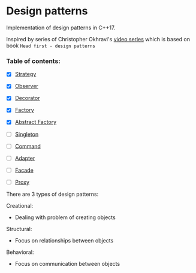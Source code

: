 Design patterns
===============

Implementation of design patterns in C++17.

Inspired by series of Christopher Okhravi's [video series](https://www.youtube.com/watch?v=v9ejT8FO-7I&list=PLrhzvIcii6GNjpARdnO4ueTUAVR9eMBpc)
which is based on book ``Head first - design patterns``

### Table of contents:

- [X] [Strategy](patterns/1_Strategy/description.md)
- [X] [Observer](patterns/2_Observer/description.md)  
- [X] [Decorator](patterns/3_Decorator/description.md)  
- [X] [Factory](patterns/4_Factory/description.md)  
- [X] [Abstract Factory](patterns/5_Abstract_Factory/description.md)  
- [ ] [Singleton](patterns/6_Singleton/description.md)  
- [ ] [Command](patterns/7_Command/description.md)  
- [ ] [Adapter](patterns/8_Adapter/description.md)  
- [ ] [Facade](patterns/9_Facade/description.md)
- [ ] [Proxy](patterns/10_Proxy/description.md)


There are 3 types of design patterns:

Creational:
* Dealing with problem of creating objects

Structural:
* Focus on relationships between objects

Behavioral:
* Focus on communication between objects
